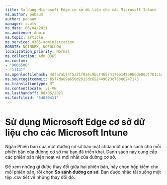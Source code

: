 ```yaml
---
title: Sử dụng Microsoft Edge cơ sở dữ liệu cho các Microsoft Intune
ms.author: pebaum
author: pebaum
manager: scotv
ms.date: 06/04/2021
ms.audience: Admin
ms.topic: article
ms.service: o365-administration
ROBOTS: NOINDEX, NOFOLLOW
localization_priority: Normal
ms.collection: Adm_O365
ms.custom:
- "9006500"
- "11141"
ms.openlocfilehash: 4dfa7abf4f5a21f0a6c9bcf46574176e142e9b6de00df701c1a0d3178ac58bd0
ms.sourcegitcommit: b5f7da89a650d2915dc652449623c78be6247175
ms.translationtype: MT
ms.contentlocale: vi-VN
ms.lasthandoff: 08/05/2021
ms.locfileid: "54030411"
---
```

# <a name="use-microsoft-edge-baseline-settings-for-microsoft-intune"></a>Sử dụng Microsoft Edge cơ sở dữ liệu cho các Microsoft Intune

Ngăn Phiên bản của một đường cơ sở bảo mật chứa một danh sách cho mỗi phiên bản của đường cơ sở mà bạn đã triển khai. Danh sách này cung cấp các phiên bản hiện hoạt và mới nhất của đường cơ sở.

Để xem những gì được thay đổi giữa hai phiên bản, hãy chọn hộp kiểm cho mỗi phiên bản, rồi chọn **So sánh đường cơ sở**. Bạn được nhắc tải xuống một tệp .csv tiết về những thay đổi đó.